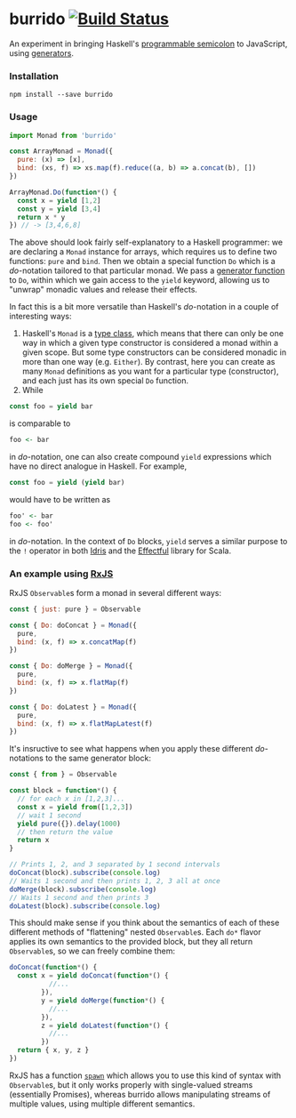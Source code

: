 # burrido [![Build Status](https://travis-ci.org/pelotom/burrido.svg?branch=master)](https://travis-ci.org/pelotom/burrido)

An experiment in bringing Haskell's [programmable semicolon](https://en.wikibooks.org/wiki/Haskell/do_notation) to JavaScript, using [generators](https://developer.mozilla.org/en-US/docs/Web/JavaScript/Reference/Global_Objects/Generator).

### Installation

```
npm install --save burrido
```

### Usage

```javascript
import Monad from 'burrido'

const ArrayMonad = Monad({
  pure: (x) => [x],
  bind: (xs, f) => xs.map(f).reduce((a, b) => a.concat(b), [])
})

ArrayMonad.Do(function*() {
  const x = yield [1,2]
  const y = yield [3,4]
  return x * y
}) // -> [3,4,6,8]
```

The above should look fairly self-explanatory to a Haskell programmer: we are declaring a `Monad` instance for arrays, which requires us to define two functions: `pure` and `bind`. Then we obtain a special function `Do` which is a *do*-notation tailored to that particular monad. We pass a [generator function](https://developer.mozilla.org/en-US/docs/Web/JavaScript/Reference/Statements/function*) to `Do`, within which we gain access to the `yield` keyword, allowing us to "unwrap" monadic values and release their effects.

In fact this is a bit more versatile than Haskell's *do*-notation in a couple of interesting ways:
  1. Haskell's `Monad` is a [type class](https://www.haskell.org/tutorial/classes.html), which means that there can only be one way in which a given type constructor is considered a monad within a given scope. But some type constructors can be considered monadic in more than one way (e.g. `Either`). By contrast, here you can create as many `Monad` definitions as you want for a particular type (constructor), and each just has its own special `Do` function.
  1. While
  ```javascript
  const foo = yield bar
  ```

  is comparable to
  ```haskell
  foo <- bar
  ```

  in *do*-notation, one can also create compound `yield` expressions which have no direct analogue in Haskell. For example,
  ```javascript
  const foo = yield (yield bar)
  ```

  would have to be written as
  ```haskell
  foo' <- bar
  foo <- foo'
  ```

  in *do*-notation. In the context of `Do` blocks, `yield` serves a similar purpose to the `!` operator in both [Idris](http://www.idris-lang.org/) and the [Effectful](https://github.com/pelotom/effectful) library for Scala.

### An example using [RxJS](https://github.com/Reactive-Extensions/RxJS)

RxJS `Observable`s form a monad in several different ways:

```javascript
const { just: pure } = Observable

const { Do: doConcat } = Monad({
  pure,
  bind: (x, f) => x.concatMap(f)
})

const { Do: doMerge } = Monad({
  pure,
  bind: (x, f) => x.flatMap(f)
})

const { Do: doLatest } = Monad({
  pure,
  bind: (x, f) => x.flatMapLatest(f)
})
```

It's insructive to see what happens when you apply these different *do*-notations to the same generator block:

```javascript
const { from } = Observable

const block = function*() {
  // for each x in [1,2,3]...
  const x = yield from([1,2,3])
  // wait 1 second
  yield pure({}).delay(1000)
  // then return the value
  return x
}

// Prints 1, 2, and 3 separated by 1 second intervals
doConcat(block).subscribe(console.log)
// Waits 1 second and then prints 1, 2, 3 all at once
doMerge(block).subscribe(console.log)
// Waits 1 second and then prints 3
doLatest(block).subscribe(console.log)
```

This should make sense if you think about the semantics of each of these different methods of "flattening" nested `Observable`s. Each `do*` flavor applies its own semantics to the provided block, but they all return `Observable`s, so we can freely combine them:

```javascript
doConcat(function*() {
  const x = yield doConcat(function*() {
          //...
        }),
        y = yield doMerge(function*() {
          //...
        }),
        z = yield doLatest(function*() {
          //...
        })
  return { x, y, z }
})
```

RxJS has a function [`spawn`](https://github.com/Reactive-Extensions/RxJS/blob/master/doc/api/core/operators/spawn.md) which allows you to use this kind of syntax with `Observable`s, but it only works properly with single-valued streams (essentially Promises), whereas burrido allows manipulating streams of multiple values, using multiple different semantics.
